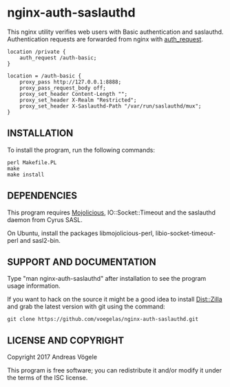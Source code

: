 # nginx-auth-saslauthd

This nginx utility verifies web users with Basic authentication and saslauthd.
Authentication requests are forwarded from nginx with
[auth_request](https://nginx.org/en/docs/http/ngx_http_auth_request_module.html).

```Nginx
location /private {
    auth_request /auth-basic;
}

location = /auth-basic {
    proxy_pass http://127.0.0.1:8888;
    proxy_pass_request_body off;
    proxy_set_header Content-Length "";
    proxy_set_header X-Realm "Restricted";
    proxy_set_header X-Saslauthd-Path "/var/run/saslauthd/mux";
}
```

## INSTALLATION

To install the program, run the following commands:

```Shell
perl Makefile.PL
make
make install
```

## DEPENDENCIES

This program requires [Mojolicious](http://mojolicious.org/),
IO::Socket::Timeout and the saslauthd daemon from Cyrus SASL.

On Ubuntu, install the packages libmojolicious-perl, libio-socket-timeout-perl
and sasl2-bin.

## SUPPORT AND DOCUMENTATION

Type "man nginx-auth-saslauthd" after installation to see the program usage
information.

If you want to hack on the source it might be a good idea to install
[Dist::Zilla](http://dzil.org/) and grab the latest version with git using the
command:

```Shell
git clone https://github.com/voegelas/nginx-auth-saslauthd.git
```

## LICENSE AND COPYRIGHT

Copyright 2017 Andreas Vögele

This program is free software; you can redistribute it and/or modify it under
the terms of the ISC license.
